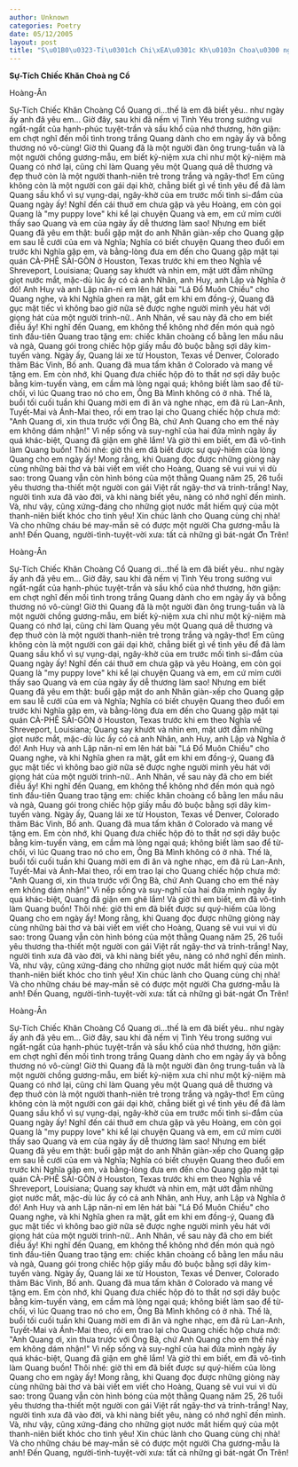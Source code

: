 ```yaml
---
author: Unknown
categories: Poetry
date: 05/12/2005
layout: post
title: "S\u01B0\u0323-Ti\u0301ch Chi\xEA\u0301c Kh\u0103n Choa\u0300 ng C\xF4\u0309"
---
```


**Sự-Tích Chiếc Khăn Choà ng Cổ**

Hoàng-Ân

Sự-Tích Chiếc Khăn Choàng Cổ
     Quang ơi...thế là em đã biết yêu.. như ngày ấy anh đã yêu em...
     Giờ đây, sau khi đã nếm vị Tình Yêu trong sướng vui ngất-ngất của hạnh-phúc tuyệt-trần và sầu khổ của nhớ thương, hờn giận: em chợt nghĩ đến mối tình trong trắng Quang dành cho em ngày ấy và bỗng thương nó vô-cùng!  Giờ thì Quang đã là một người đàn ông trung-tuần và là một người chồng gương-mẫu, em biết kỷ-niệm xưa chỉ như một kỷ-niệm mà Quang có nhớ lại, cũng chỉ làm Quang yêu một Quang quá dễ thương và đẹp thuở còn là một người thanh-niên trẻ trong trắng và ngây-thơ!  Em cũng không còn là một người con gái dại khờ, chẳng biết gì về tình yêu để đã làm Quang sầu khổ vì sự vụng-dại, ngây-khờ của em trước mối tình si-đắm của Quang ngày ấy!
     Nghĩ đến cái thuở em chưa gặp và yêu Hoàng, em còn gọi Quang là "my puppy love" khi kể lại chuyện Quang và em, em cứ mỉm cười thấy sao Quang và em của ngày ấy dễ thương làm sao!  Nhưng em biết Quang đã yêu em thật: buổi gặp mặt do anh Nhân giàn-xếp cho Quang gặp em sau lễ cưới của em và Nghĩa; Nghĩa có biết chuyện Quang theo đuổi em trước khi Nghĩa gặp em, và bằng-lòng đưa em đến cho Quang gặp mặt tại quán CÀ-PHÊ SÀI-GÒN ở Houston, Texas trước khi em theo Nghĩa về Shreveport, Louisiana; Quang say khướt và nhìn em, mặt ướt đẫm những giọt nước mắt, mặc-dù lúc ấy có cả anh Nhân, anh Huy, anh Lập và Nghĩa ở đó! Anh Huy và anh Lập năn-nỉ em lên hát bài "Lá Đổ Muôn Chiều" cho Quang nghe, và khi Nghĩa ghen ra mặt, gắt em khi em đồng-ý, Quang đã gục mặt tiếc vì không bao giờ nữa sẽ được nghe người mình yêu hát với giọng hát của một người trinh-nữ.. Anh Nhân, về sau này đã cho em biết điều ấy!
     Khi nghĩ đến Quang, em không thể không nhớ đến món quà ngỏ tình đầu-tiên Quang trao tặng em: chiếc khăn choàng cổ bằng len mầu nâu và ngà, Quang gói trong chiếc hộp giấy mầu đỏ buộc bằng sợi dây kim-tuyến vàng.  Ngày ấy, Quang lái xe từ Houston, Texas về Denver, Colorado thăm Bác Vinh, Bố anh. Quang đã mua tấm khăn ở Colorado và mang về tặng em.  Em còn nhớ, khi Quang đưa chiếc hộp đỏ to thắt nơ sợi dây buộc bằng kim-tuyến vàng, em cầm mà lòng ngại quá; không biết làm sao để từ-chối, vì lúc Quang trao nó cho em, Ông Bà Mình không có ở nhà.  Thế là, buổi tối cuối tuần khi Quang mời em đi ăn và nghe nhạc, em đã rủ Lan-Anh, Tuyết-Mai và Ánh-Mai theo, rồi em trao lại cho Quang chiếc hộp chưa mở: "Anh Quang ơi, xin thưa trước với Ông Bà, chứ Anh Quang cho em thế này em không dám nhận!"  Vì nếp sống và suy-nghĩ của hai đứa mình ngày ấy quá khác-biệt, Quang đã giận em ghê lắm!  Và giờ thì em biết, em đã vô-tình làm Quang buồn!
      Thôi nhé: giờ thì em đã biết được sự quý-hiếm của lòng Quang cho em ngày ấy!  Mong rằng, khi Quang đọc được những giòng này cùng những bài thơ và bài viết em viết cho Hoàng, Quang sẽ vui vui vì dù sao: trong Quang vẫn còn hình bóng của một thằng Quang năm 25, 26 tuổi yêu thương tha-thiết một người con gái Việt rất ngây-thơ và trinh-trắng!  Nay, người tình xưa đã vào đời, và khi nàng biết yêu, nàng có nhớ nghĩ đến mình.  Và, như vậy, cũng xứng-đáng cho những giọt nước mắt hiếm quý của một thanh-niên biết khóc cho tình yêu!
       Xin chúc lành cho Quang cùng chị nhà!  Và cho những cháu bé may-mắn sẽ có được một người Cha gương-mẫu là anh!  Đến Quang, người-tình-tuyệt-vời xưa: tất cả những gì bát-ngát Ơn Trên!

Hoàng-Ân

Sự-Tích Chiếc Khăn Choàng Cổ
     Quang ơi...thế là em đã biết yêu.. như ngày ấy anh đã yêu em...
     Giờ đây, sau khi đã nếm vị Tình Yêu trong sướng vui ngất-ngất của hạnh-phúc tuyệt-trần và sầu khổ của nhớ thương, hờn giận: em chợt nghĩ đến mối tình trong trắng Quang dành cho em ngày ấy và bỗng thương nó vô-cùng!  Giờ thì Quang đã là một người đàn ông trung-tuần và là một người chồng gương-mẫu, em biết kỷ-niệm xưa chỉ như một kỷ-niệm mà Quang có nhớ lại, cũng chỉ làm Quang yêu một Quang quá dễ thương và đẹp thuở còn là một người thanh-niên trẻ trong trắng và ngây-thơ!  Em cũng không còn là một người con gái dại khờ, chẳng biết gì về tình yêu để đã làm Quang sầu khổ vì sự vụng-dại, ngây-khờ của em trước mối tình si-đắm của Quang ngày ấy!
     Nghĩ đến cái thuở em chưa gặp và yêu Hoàng, em còn gọi Quang là "my puppy love" khi kể lại chuyện Quang và em, em cứ mỉm cười thấy sao Quang và em của ngày ấy dễ thương làm sao!  Nhưng em biết Quang đã yêu em thật: buổi gặp mặt do anh Nhân giàn-xếp cho Quang gặp em sau lễ cưới của em và Nghĩa; Nghĩa có biết chuyện Quang theo đuổi em trước khi Nghĩa gặp em, và bằng-lòng đưa em đến cho Quang gặp mặt tại quán CÀ-PHÊ SÀI-GÒN ở Houston, Texas trước khi em theo Nghĩa về Shreveport, Louisiana; Quang say khướt và nhìn em, mặt ướt đẫm những giọt nước mắt, mặc-dù lúc ấy có cả anh Nhân, anh Huy, anh Lập và Nghĩa ở đó! Anh Huy và anh Lập năn-nỉ em lên hát bài "Lá Đổ Muôn Chiều" cho Quang nghe, và khi Nghĩa ghen ra mặt, gắt em khi em đồng-ý, Quang đã gục mặt tiếc vì không bao giờ nữa sẽ được nghe người mình yêu hát với giọng hát của một người trinh-nữ.. Anh Nhân, về sau này đã cho em biết điều ấy!
     Khi nghĩ đến Quang, em không thể không nhớ đến món quà ngỏ tình đầu-tiên Quang trao tặng em: chiếc khăn choàng cổ bằng len mầu nâu và ngà, Quang gói trong chiếc hộp giấy mầu đỏ buộc bằng sợi dây kim-tuyến vàng.  Ngày ấy, Quang lái xe từ Houston, Texas về Denver, Colorado thăm Bác Vinh, Bố anh. Quang đã mua tấm khăn ở Colorado và mang về tặng em.  Em còn nhớ, khi Quang đưa chiếc hộp đỏ to thắt nơ sợi dây buộc bằng kim-tuyến vàng, em cầm mà lòng ngại quá; không biết làm sao để từ-chối, vì lúc Quang trao nó cho em, Ông Bà Mình không có ở nhà.  Thế là, buổi tối cuối tuần khi Quang mời em đi ăn và nghe nhạc, em đã rủ Lan-Anh, Tuyết-Mai và Ánh-Mai theo, rồi em trao lại cho Quang chiếc hộp chưa mở: "Anh Quang ơi, xin thưa trước với Ông Bà, chứ Anh Quang cho em thế này em không dám nhận!"  Vì nếp sống và suy-nghĩ của hai đứa mình ngày ấy quá khác-biệt, Quang đã giận em ghê lắm!  Và giờ thì em biết, em đã vô-tình làm Quang buồn!
      Thôi nhé: giờ thì em đã biết được sự quý-hiếm của lòng Quang cho em ngày ấy!  Mong rằng, khi Quang đọc được những giòng này cùng những bài thơ và bài viết em viết cho Hoàng, Quang sẽ vui vui vì dù sao: trong Quang vẫn còn hình bóng của một thằng Quang năm 25, 26 tuổi yêu thương tha-thiết một người con gái Việt rất ngây-thơ và trinh-trắng!  Nay, người tình xưa đã vào đời, và khi nàng biết yêu, nàng có nhớ nghĩ đến mình.  Và, như vậy, cũng xứng-đáng cho những giọt nước mắt hiếm quý của một thanh-niên biết khóc cho tình yêu!
       Xin chúc lành cho Quang cùng chị nhà!  Và cho những cháu bé may-mắn sẽ có được một người Cha gương-mẫu là anh!  Đến Quang, người-tình-tuyệt-vời xưa: tất cả những gì bát-ngát Ơn Trên!

Hoàng-Ân

Sự-Tích Chiếc Khăn Choàng Cổ
     Quang ơi...thế là em đã biết yêu.. như ngày ấy anh đã yêu em...
     Giờ đây, sau khi đã nếm vị Tình Yêu trong sướng vui ngất-ngất của hạnh-phúc tuyệt-trần và sầu khổ của nhớ thương, hờn giận: em chợt nghĩ đến mối tình trong trắng Quang dành cho em ngày ấy và bỗng thương nó vô-cùng!  Giờ thì Quang đã là một người đàn ông trung-tuần và là một người chồng gương-mẫu, em biết kỷ-niệm xưa chỉ như một kỷ-niệm mà Quang có nhớ lại, cũng chỉ làm Quang yêu một Quang quá dễ thương và đẹp thuở còn là một người thanh-niên trẻ trong trắng và ngây-thơ!  Em cũng không còn là một người con gái dại khờ, chẳng biết gì về tình yêu để đã làm Quang sầu khổ vì sự vụng-dại, ngây-khờ của em trước mối tình si-đắm của Quang ngày ấy!
     Nghĩ đến cái thuở em chưa gặp và yêu Hoàng, em còn gọi Quang là "my puppy love" khi kể lại chuyện Quang và em, em cứ mỉm cười thấy sao Quang và em của ngày ấy dễ thương làm sao!  Nhưng em biết Quang đã yêu em thật: buổi gặp mặt do anh Nhân giàn-xếp cho Quang gặp em sau lễ cưới của em và Nghĩa; Nghĩa có biết chuyện Quang theo đuổi em trước khi Nghĩa gặp em, và bằng-lòng đưa em đến cho Quang gặp mặt tại quán CÀ-PHÊ SÀI-GÒN ở Houston, Texas trước khi em theo Nghĩa về Shreveport, Louisiana; Quang say khướt và nhìn em, mặt ướt đẫm những giọt nước mắt, mặc-dù lúc ấy có cả anh Nhân, anh Huy, anh Lập và Nghĩa ở đó! Anh Huy và anh Lập năn-nỉ em lên hát bài "Lá Đổ Muôn Chiều" cho Quang nghe, và khi Nghĩa ghen ra mặt, gắt em khi em đồng-ý, Quang đã gục mặt tiếc vì không bao giờ nữa sẽ được nghe người mình yêu hát với giọng hát của một người trinh-nữ.. Anh Nhân, về sau này đã cho em biết điều ấy!
     Khi nghĩ đến Quang, em không thể không nhớ đến món quà ngỏ tình đầu-tiên Quang trao tặng em: chiếc khăn choàng cổ bằng len mầu nâu và ngà, Quang gói trong chiếc hộp giấy mầu đỏ buộc bằng sợi dây kim-tuyến vàng.  Ngày ấy, Quang lái xe từ Houston, Texas về Denver, Colorado thăm Bác Vinh, Bố anh. Quang đã mua tấm khăn ở Colorado và mang về tặng em.  Em còn nhớ, khi Quang đưa chiếc hộp đỏ to thắt nơ sợi dây buộc bằng kim-tuyến vàng, em cầm mà lòng ngại quá; không biết làm sao để từ-chối, vì lúc Quang trao nó cho em, Ông Bà Mình không có ở nhà.  Thế là, buổi tối cuối tuần khi Quang mời em đi ăn và nghe nhạc, em đã rủ Lan-Anh, Tuyết-Mai và Ánh-Mai theo, rồi em trao lại cho Quang chiếc hộp chưa mở: "Anh Quang ơi, xin thưa trước với Ông Bà, chứ Anh Quang cho em thế này em không dám nhận!"  Vì nếp sống và suy-nghĩ của hai đứa mình ngày ấy quá khác-biệt, Quang đã giận em ghê lắm!  Và giờ thì em biết, em đã vô-tình làm Quang buồn!
      Thôi nhé: giờ thì em đã biết được sự quý-hiếm của lòng Quang cho em ngày ấy!  Mong rằng, khi Quang đọc được những giòng này cùng những bài thơ và bài viết em viết cho Hoàng, Quang sẽ vui vui vì dù sao: trong Quang vẫn còn hình bóng của một thằng Quang năm 25, 26 tuổi yêu thương tha-thiết một người con gái Việt rất ngây-thơ và trinh-trắng!  Nay, người tình xưa đã vào đời, và khi nàng biết yêu, nàng có nhớ nghĩ đến mình.  Và, như vậy, cũng xứng-đáng cho những giọt nước mắt hiếm quý của một thanh-niên biết khóc cho tình yêu!
       Xin chúc lành cho Quang cùng chị nhà!  Và cho những cháu bé may-mắn sẽ có được một người Cha gương-mẫu là anh!  Đến Quang, người-tình-tuyệt-vời xưa: tất cả những gì bát-ngát Ơn Trên!
